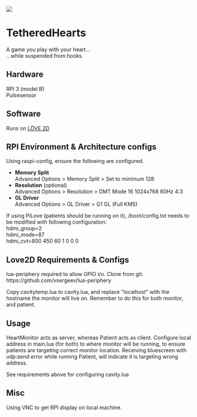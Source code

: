 <div style="display: block;"><span style="text-align: center;"><img src="https://www.suspension.nyc/assets/img/logo.png"></span></div>

# TetheredHearts
<p>A game you play with your heart... <br/>
...while suspended from hooks.</p>


<h2>Hardware</h2>
<p>RPI 3 (model B)<br/>
Pulsesensor</p>


<h2>Software </h2>

<p>Runs on <a href="https://love2d.org/">LÖVE 2D</a></p>


<h2>RPI Environment & Architecture configs</h2>

<p>Using raspi-config, ensure the following are configured.<br />
<ul>
<li>
<strong>Memory Split</strong><br/>
Advanced Options > Memory Split > Set to minimum 128
</li>

<li>
<strong>Resolution</strong> (optional)<br/>
Advanced Options > Resolution > DMT Mode 16 1024x768 60Hz 4:3
</li>

<li>
<strong>GL Driver</strong> <br/>
Advanced Options > GL Driver > G1 GL (Full KMS)
</li>
</ul>

<p>If using PiLove (patients should be running on it), /boot/config.txt needs to be modified with following configuration:<br/>
hdmi_group=2<br/>
hdmi_mode=87<br/>
hdmi_cvt=800 450 60 1 0 0 0
</p>

</p>

<h2>Love2D Requirements & Configs</h2>

<p>lua-periphery required to allow GPIO i/o. Clone from git:<br/>
https://github.com/vsergeev/lua-periphery</p>

<p>Copy cavitytemp.lua to cavity.lua, and replace "localhost" with the hostname the monitor will live on.
Remember to do this for both monitor, and patient.</p>


<h2>Usage</h2>

<p>HeartMonitor acts as server, whereas Patient acts as client. Configure local address in main.lua (for both) to where monitor will be running, to ensure patients are targeting correct monitor location. Receiving bluescreen with udp:send error while running Patient, will indicate it is targeting wrong address.</p>
<p>See requirements above for configuring cavity.lua</p>


<h2>Misc</h2>

<p>Using VNC to get RPI display on local machine. </p>
